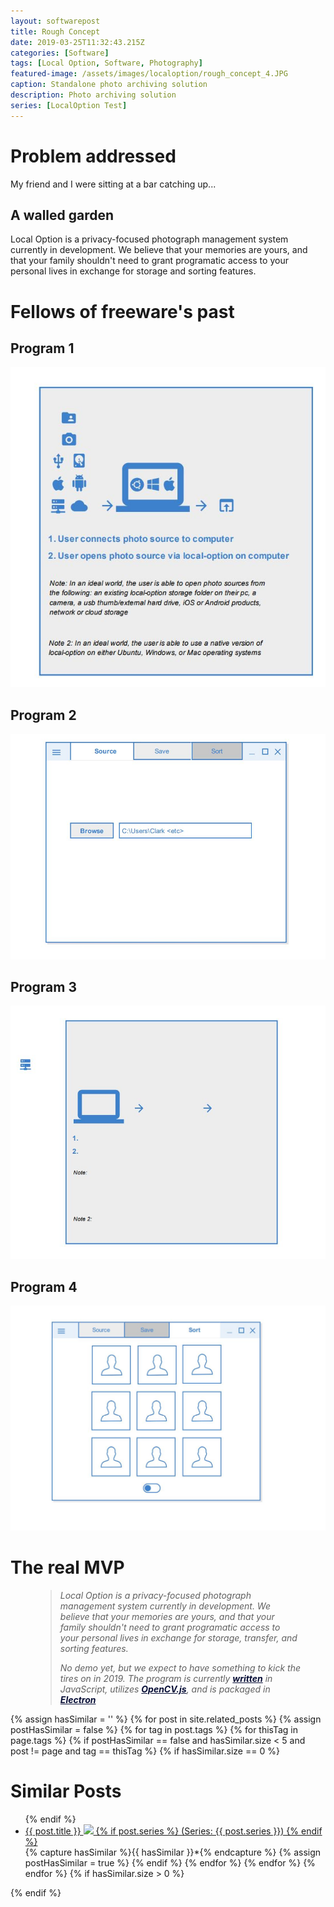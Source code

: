 ```yaml
---
layout: softwarepost
title: Rough Concept
date: 2019-03-25T11:32:43.215Z
categories: [Software]
tags: [Local Option, Software, Photography]
featured-image: /assets/images/localoption/rough_concept_4.JPG
caption: Standalone photo archiving solution
description: Photo archiving solution
series: [LocalOption Test]
---
```

# Problem addressed
My friend and I were sitting at a bar catching up...

## A walled garden
Local Option is a privacy-focused photograph management system currently in development. We believe that your memories are yours, and that your family shouldn't need to grant programatic access to your personal lives in exchange for storage and sorting features.

# Fellows of freeware's past

## Program 1
<a data-fancybox="gallery" href="/assets/images/localoption/rough_concept_1.JPG">
<img class="postimage" src="/assets/images/localoption/rough_concept_1.JPG"></a>

## Program 2
<a data-fancybox="gallery" href="/assets/images/localoption/rough_concept_2.JPG">
<img class="postimage" src="/assets/images/localoption/rough_concept_2.JPG"></a>

## Program 3
<a data-fancybox="gallery" href="/assets/images/localoption/rough_concept_3.JPG">
<img class="postimage" src="/assets/images/localoption/rough_concept_3.JPG"></a>

## Program 4
<a data-fancybox="gallery" href="/assets/images/localoption/rough_concept_4.JPG">
<img class="postimage" src="/assets/images/localoption/rough_concept_4.JPG"></a>

# The real MVP
<figure><blockquote><p><i>Local Option is a privacy-focused photograph management system currently in development. We believe that your memories are yours, and that your family shouldn't need to grant programatic access to your personal lives in exchange for storage, transfer, and sorting features.</i>

<i>No demo yet, but we expect to have something to kick the tires on in 2019. The program is currently <a href="https://github.com/pkuca/local-option" style="color: #070e36; font-weight: bolder;" target="_blank" rel="noopener noreferrer">written</a> in JavaScript, utilizes <a href="https://docs.opencv.org/3.4/df/df7/tutorial_js_table_of_contents_setup.html" style="color: #070e36; font-weight: bolder;" target="_blank" rel="noopener noreferrer">OpenCV.js</a>, and is packaged in <a href="https://www.electronjs.org/docs" style="color: #070e36; font-weight: bolder;" target="_blank" rel="noopener noreferrer">Electron</a></i></p></blockquote></figure>


{% assign hasSimilar = '' %}
{% for post in site.related_posts %}
{% assign postHasSimilar = false %}
{% for tag in post.tags %}
{% for thisTag in page.tags %}
{% if postHasSimilar == false and hasSimilar.size < 5 and post != page and tag == thisTag %}
{% if hasSimilar.size == 0 %}
# Similar Posts
<ul>
{% endif %}
<li class="relatedPost">
<a href="{{ site.url }}{{ post.url }}">{{ post.title }}
<img src="{{ post.featured-image }}" class='postlistimage' />
{% if post.series %}
(Series: {{ post.series }})
{% endif %}
</a>
</li>
{% capture hasSimilar %}{{ hasSimilar }}*{% endcapture %}
{% assign postHasSimilar = true %}
{% endif %}
{% endfor %}
{% endfor %}
{% endfor %}
{% if hasSimilar.size > 0 %}
</ul>
{% endif %}